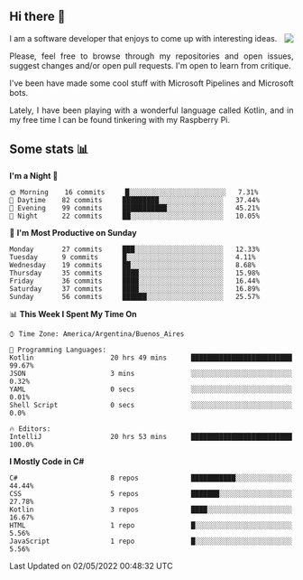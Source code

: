 ## Hi there :slightly_smiling_face:

<img src="https://github-readme-stats.vercel.app/api?username=victorgrycuk&show_icons=true&count_private=true&title_color=F7941E&icon_color=F7941E" align="right">

<p align="justify">
I am a software developer that enjoys to come up with interesting ideas.
<p/>

<p align= "justify">
Please, feel free to browse through my repositories and open issues, suggest changes and/or open pull requests. I'm open to learn from critique.
<p/>


<p align= "justify">
I've been have made some cool stuff with Microsoft Pipelines and Microsoft bots.
<p/>

<p align= "justify">
Lately, I have been playing with a wonderful language called Kotlin, and in my free time I can be found tinkering with my Raspberry Pi.
<p/>

## Some stats :bar_chart:
<!--START_SECTION:waka-->
**I'm a Night 🦉** 

```text
🌞 Morning    16 commits     █░░░░░░░░░░░░░░░░░░░░░░░░   7.31% 
🌆 Daytime    82 commits     █████████░░░░░░░░░░░░░░░░   37.44% 
🌃 Evening    99 commits     ███████████░░░░░░░░░░░░░░   45.21% 
🌙 Night      22 commits     ██░░░░░░░░░░░░░░░░░░░░░░░   10.05%

```
📅 **I'm Most Productive on Sunday** 

```text
Monday       27 commits     ███░░░░░░░░░░░░░░░░░░░░░░   12.33% 
Tuesday      9 commits      █░░░░░░░░░░░░░░░░░░░░░░░░   4.11% 
Wednesday    19 commits     ██░░░░░░░░░░░░░░░░░░░░░░░   8.68% 
Thursday     35 commits     ████░░░░░░░░░░░░░░░░░░░░░   15.98% 
Friday       36 commits     ████░░░░░░░░░░░░░░░░░░░░░   16.44% 
Saturday     37 commits     ████░░░░░░░░░░░░░░░░░░░░░   16.89% 
Sunday       56 commits     ██████░░░░░░░░░░░░░░░░░░░   25.57%

```


📊 **This Week I Spent My Time On** 

```text
⌚︎ Time Zone: America/Argentina/Buenos_Aires

💬 Programming Languages: 
Kotlin                   20 hrs 49 mins      █████████████████████████   99.67% 
JSON                     3 mins              ░░░░░░░░░░░░░░░░░░░░░░░░░   0.32% 
YAML                     0 secs              ░░░░░░░░░░░░░░░░░░░░░░░░░   0.01% 
Shell Script             0 secs              ░░░░░░░░░░░░░░░░░░░░░░░░░   0.0%

🔥 Editors: 
IntelliJ                 20 hrs 53 mins      █████████████████████████   100.0%

```

**I Mostly Code in C#** 

```text
C#                       8 repos             ███████████░░░░░░░░░░░░░░   44.44% 
CSS                      5 repos             ███████░░░░░░░░░░░░░░░░░░   27.78% 
Kotlin                   3 repos             ████░░░░░░░░░░░░░░░░░░░░░   16.67% 
HTML                     1 repo              █░░░░░░░░░░░░░░░░░░░░░░░░   5.56% 
JavaScript               1 repo              █░░░░░░░░░░░░░░░░░░░░░░░░   5.56%

```



 Last Updated on 02/05/2022 00:48:32 UTC
<!--END_SECTION:waka-->
